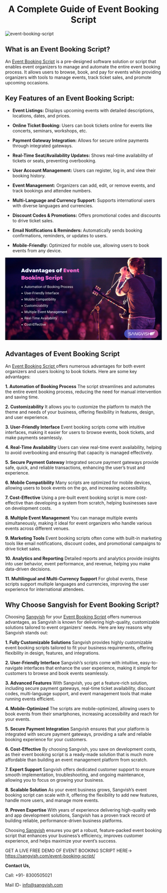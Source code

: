 <h1 align="center"> A Complete Guide of Event Booking Script </h1>

![event-booking-script](https://github.com/user-attachments/assets/4ead960b-b541-4aab-ad04-596768ae40b7)

## What is an Event Booking Script? 
An [Event Booking Script](https://sangvish.com/event-booking-script/) is a pre-designed software solution or script that enables event organizers to manage and automate the entire event booking process. It allows users to browse, book, and pay for events while providing organizers with tools to manage events, track ticket sales, and promote upcoming occasions.

## Key Features of an Event Booking Script:
* **Event Listings:** Displays upcoming events with detailed descriptions, locations, dates, and prices.

* **Online Ticket Booking:** Users can book tickets online for events like concerts, seminars, workshops, etc.

* **Payment Gateway Integration:** Allows for secure online payments through integrated gateways.

* **Real-Time Seat/Availability Updates:** Shows real-time availability of tickets or seats, preventing overbooking.

* **User Account Management:** Users can register, log in, and view their booking history.

* **Event Management:** Organizers can add, edit, or remove events, and track bookings and attendee numbers.

* **Multi-Language and Currency Support:** Supports international users with diverse languages and currencies.

* **Discount Codes & Promotions:** Offers promotional codes and discounts to drive ticket sales.

* **Email Notifications & Reminders:** Automatically sends booking confirmations, reminders, or updates to users.

* **Mobile-Friendly:** Optimized for mobile use, allowing users to book events from any device.

<div class="Box-sc-g0xbh4-0 iIZCet"><img alt=“eventbookingscript.png" src="https://github.com/sangvishtechnologies/event-booking-script/blob/main/images/advantages-of-event-booking-script.png" data-hpc="true" class="Box-sc-g0xbh4-0 kzRgrI"></div> 

## Advantages of Event Booking Script 
An [Event Booking Script ](https://sangvish.com/event-booking-script/)offers numerous advantages for both event organizers and users looking to book tickets. Here are some key advantages:

**1. Automation of Booking Process**
The script streamlines and automates the entire event booking process, reducing the need for manual intervention and saving time.

**2. Customizability**
It allows you to customize the platform to match the theme and needs of your business, offering flexibility in features, design, and user experience.

**3. User-Friendly Interface**
Event booking scripts come with intuitive interfaces, making it easier for users to browse events, book tickets, and make payments seamlessly.

**4. Real-Time Availability**
Users can view real-time event availability, helping to avoid overbooking and ensuring that capacity is managed effectively.

**5. Secure Payment Gateway**
Integrated secure payment gateways provide safe, quick, and reliable transactions, enhancing the user’s trust and experience.

**6. Mobile Compatibility**
Many scripts are optimized for mobile devices, allowing users to book events on the go, and increasing accessibility.

**7. Cost-Effective**
Using a pre-built event booking script is more cost-effective than developing a system from scratch, helping businesses save on development costs.

**8. Multiple Event Management**
You can manage multiple events simultaneously, making it ideal for event organizers who handle various events across different venues.

**9. Marketing Tools**
Event booking scripts often come with built-in marketing tools like email notifications, discount codes, and promotional campaigns to drive ticket sales.

**10. Analytics and Reporting**
Detailed reports and analytics provide insights into user behavior, event performance, and revenue, helping you make data-driven decisions.

**11. Multilingual and Multi-Currency Support**
For global events, these scripts support multiple languages and currencies, improving the user experience for international attendees.

## Why Choose Sangvish for Event Booking Script?
Choosing [Sangvish](https://sangvish.com/) for your [Event Booking Script](https://sangvish.com/event-booking-script/) offers numerous advantages, as Sangvish is known for delivering high-quality, customizable solutions tailored to event organizers' needs. Here are key reasons why Sangvish stands out:

**1. Fully Customizable Solutions**
Sangvish provides highly customizable event booking scripts tailored to fit your business requirements, offering flexibility in design, features, and integrations.

**2. User-Friendly Interface**
Sangvish’s scripts come with intuitive, easy-to-navigate interfaces that enhance the user experience, making it simple for customers to browse and book events seamlessly.

**3. Advanced Features**
With Sangvish, you get a feature-rich solution, including secure payment gateways, real-time ticket availability, discount codes, multi-language support, and event management tools that make running events efficient.

**4. Mobile-Optimized**
The scripts are mobile-optimized, allowing users to book events from their smartphones, increasing accessibility and reach for your events.

**5. Secure Payment Integration**
Sangvish ensures that your platform is integrated with secure payment gateways, providing a safe and reliable booking experience for your customers.

**6. Cost-Effective**
By choosing Sangvish, you save on development costs, as their event booking script is a ready-made solution that is much more affordable than building an event management platform from scratch.

**7. Expert Support**
Sangvish offers dedicated customer support to ensure smooth implementation, troubleshooting, and ongoing maintenance, allowing you to focus on growing your business.

**8. Scalable Solution**
As your event business grows, Sangvish’s event booking script can scale with it, offering the flexibility to add new features, handle more users, and manage more events.

**9. Proven Expertise**
With years of experience delivering high-quality web and app development solutions, Sangvish has a proven track record of building reliable, performance-driven business platforms.

Choosing[ Sangvish](https://sangvish.com/) ensures you get a robust, feature-packed event booking script that enhances your business’s efficiency, improves customer experience, and helps maximize your event’s success.

GET A LIVE FREE DEMO OF EVENT BOOKING SCRIPT HERE-> https://sangvish.com/event-booking-script/

**Contact Us,**

Call: +91- 8300505021

Mail ID- info@sangvish.com
